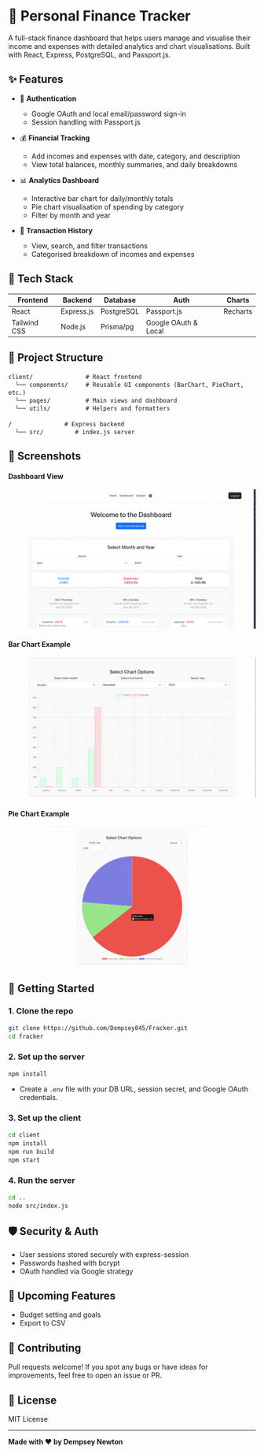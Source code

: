 # 💸 Personal Finance Tracker

A full-stack finance dashboard that helps users manage and visualise their income and expenses with detailed analytics and chart visualisations. Built with React, Express, PostgreSQL, and Passport.js.

## ✨ Features

- 🔐 **Authentication**

  - Google OAuth and local email/password sign-in
  - Session handling with Passport.js

- 💰 **Financial Tracking**

  - Add incomes and expenses with date, category, and description
  - View total balances, monthly summaries, and daily breakdowns

- 📊 **Analytics Dashboard**

  - Interactive bar chart for daily/monthly totals
  - Pie chart visualisation of spending by category
  - Filter by month and year

- 🧾 **Transaction History**
  - View, search, and filter transactions
  - Categorised breakdown of incomes and expenses

## 🧱 Tech Stack

| Frontend     | Backend    | Database   | Auth                 | Charts   |
| ------------ | ---------- | ---------- | -------------------- | -------- |
| React        | Express.js | PostgreSQL | Passport.js          | Recharts |
| Tailwind CSS | Node.js    | Prisma/pg  | Google OAuth & Local |          |

## 📁 Project Structure

```
client/               # React frontend
  └── components/     # Reusable UI components (BarChart, PieChart, etc.)
  └── pages/          # Main views and dashboard
  └── utils/          # Helpers and formatters

/               # Express backend
  └── src/         # index.js server
```

## 📸 Screenshots

#### Dashboard View

![Dashboard](./docs/dashboard-screenshot.png)

#### Bar Chart Example

![Bar Chart](./docs/bar-chart.png)

#### Pie Chart Example

![Pie Chart](./docs/pie-chart.png)

## 🚀 Getting Started

### 1. Clone the repo

```bash
git clone https://github.com/Dempsey845/Fracker.git
cd fracker
```

### 2. Set up the server

```bash
npm install
```

- Create a `.env` file with your DB URL, session secret, and Google OAuth credentials.

### 3. Set up the client

```bash
cd client
npm install
npm run build
npm start
```

### 4. Run the server

```bash
cd ..
node src/index.js
```

## 🛡️ Security & Auth

- User sessions stored securely with express-session
- Passwords hashed with bcrypt
- OAuth handled via Google strategy

## 📅 Upcoming Features

- Budget setting and goals
- Export to CSV

## 🤝 Contributing

Pull requests welcome! If you spot any bugs or have ideas for improvements, feel free to open an issue or PR.

## 📄 License

MIT License

---

**Made with ❤️ by Dempsey Newton**
